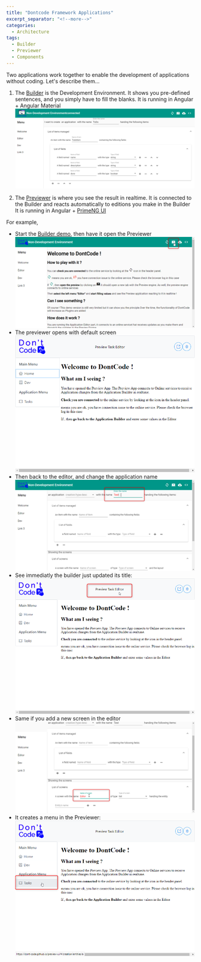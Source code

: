```yaml
---
title: "Dontcode Framework Applications"
excerpt_separator: "<!--more-->"
categories:
  - Architecture
tags:
  - Builder
  - Previewer
  - Components
---
```


Two applications work together to enable the development of applications without coding.
Let's describe them...
<!--more-->

1. The [Builder](https://github.com/dont-code/ide-ui) is the Development Environment. It shows you pre-defined sentences, and you simply have to fill the blanks.
It is running in Angular + Angular Material
![Screenshot](/assets/Application%20Builder.png)

2. The [Previewer](https://github.com/dont-code/preview-ui) is where you see the result in realtime. It is connected to the Builder and reacts automatically to editions you make in the Builder
It is running in Angular + [PrimeNG UI](https://www.primefaces.org/primeng/)

For example, 
- Start the [Builder demo](https://dont-code.net/ide-ui/), then have it open the Previewer
![by clicking here](/assets/Builder%20open%20Previewer.png)
- The previewer opens with default screen 
![Previewer default](/assets/Previewer%20just%20opened.png)
- Then back to the editor, and change the application name
![Change app name](/assets/Builder%20change%20app%20name.png)
- See immediatly the builder just updated its title:
![Previewer name change](/assets/Previewer%20with%20name%20test.png)
- Same if you add a new screen in the editor
![Builder new screen](/assets/Builder%20with%20new%20screen.png)
- It creates a menu in the Previewer:
![Previewer with menu](/assets/Previewer%20with%20menu%20editor.png)

